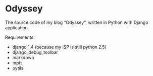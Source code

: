 Odyssey
=======

The source code of my blog "Odyssey", written in Python with Django application.

Requirements:
* django 1.4 (because my ISP is still python 2.5)
* django_debug_toolbar
* markdown
* mptt
* pytils
